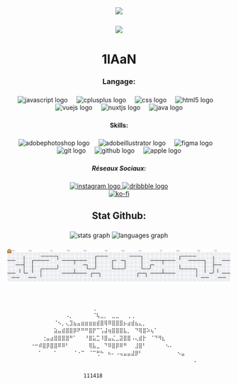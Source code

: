 <div align="center">
  <img src="https://visitor-badge.laobi.icu/badge?page_id=1lAaN.1lAaN&"  />
</div>

###

<div align="center">
  <img height="108" src="https://media.discordapp.net/attachments/360480566266691615/1416884110114291774/normal_blanc.png?ex=68c877a8&is=68c72628&hm=a0842f2fea9596923031a5f75fe4b323f3641f5335afb79f1555afe288a767be&=&format=webp&quality=lossless&width=1460&height=1596"  />
</div>

###

<h1 align="center">1lAaN</h1>

###

<h3 align="center">Langage:</h3>

###

<div align="center">
  <img src="https://cdn.jsdelivr.net/gh/devicons/devicon/icons/javascript/javascript-original.svg" height="40" alt="javascript logo"  />
  <img width="12" />
  <img src="https://cdn.jsdelivr.net/gh/devicons/devicon/icons/cplusplus/cplusplus-original.svg" height="40" alt="cplusplus logo"  />
  <img width="12" />
  <img src="https://cdn.jsdelivr.net/gh/devicons/devicon/icons/css3/css3-original.svg" height="40" alt="css logo"  />
  <img width="12" />
  <img src="https://cdn.jsdelivr.net/gh/devicons/devicon/icons/html5/html5-original.svg" height="40" alt="html5 logo"  />
  <img width="12" />
  <img src="https://cdn.jsdelivr.net/gh/devicons/devicon/icons/vuejs/vuejs-original.svg" height="40" alt="vuejs logo"  />
  <img width="12" />
  <img src="https://cdn.jsdelivr.net/gh/devicons/devicon/icons/nuxtjs/nuxtjs-original.svg" height="40" alt="nuxtjs logo"  />
  <img width="12" />
  <img src="https://cdn.jsdelivr.net/gh/devicons/devicon/icons/java/java-original.svg" height="40" alt="java logo"  />
</div>

###

<h4 align="center">Skills:</h4>

###

<div align="center">
  <img src="https://skillicons.dev/icons?i=ps" height="40" alt="adobephotoshop logo"  />
  <img width="12" />
  <img src="https://skillicons.dev/icons?i=ai" height="40" alt="adobeillustrator logo"  />
  <img width="12" />
  <img src="https://skillicons.dev/icons?i=figma" height="40" alt="figma logo"  />
  <img width="12" />
  <img src="https://skillicons.dev/icons?i=git" height="40" alt="git logo"  />
  <img width="12" />
  <img src="https://skillicons.dev/icons?i=github" height="40" alt="github logo"  />
  <img width="12" />
  <img src="https://cdn.jsdelivr.net/gh/devicons/devicon/icons/apple/apple-original.svg" height="40" alt="apple logo"  />
</div>

###

<h5 align="center">Réseaux Sociaux:</h5>

###

<div align="center">
  <a href="https://instagram.com/1laan.gfx" target="_blank">
    <img src="https://raw.githubusercontent.com/maurodesouza/profile-readme-generator/master/src/assets/icons/social/instagram/default.svg" width="52" height="40" alt="instagram logo"  />
  </a>
  <a href="https://dribbble.com/1laan-111418" target="_blank">
    <img src="https://raw.githubusercontent.com/maurodesouza/profile-readme-generator/master/src/assets/icons/social/dribbble/default.svg" width="52" height="40" alt="dribbble logo"  />
  </a>
</div>

<div align=center>
<a href="https://ko-fi.com/M4M31LWT4G" target="_blank">
    <img src="https://ko-fi.com/img/githubbutton_sm.svg" alt="ko-fi"/>
  </a>
</div>

###

<h2 align="center">Stat Github:</h2>

###

<div align="center">
  <img src="https://github-readme-stats.vercel.app/api?username=1lAaN&hide_title=false&hide_rank=true&show_icons=true&include_all_commits=true&count_private=true&disable_animations=false&theme=github_dark&locale=fr&hide_border=false&order=1" height="150" alt="stats graph"  />
  <img src="https://github-readme-stats.vercel.app/api/top-langs?username=1lAaN&locale=fr&hide_title=false&layout=compact&card_width=320&langs_count=5&theme=github_dark&hide_border=false&order=2" height="130" alt="languages graph"  />
</div>

###

<picture>
  <source media="(prefers-color-scheme: dark)" srcset="https://raw.githubusercontent.com/1lAaN/1lAaN/output/pacman-contribution-graph-dark.svg">
  <source media="(prefers-color-scheme: light)" srcset="https://raw.githubusercontent.com/1lAaN/1lAaN/output/pacman-contribution-graph.svg">
  <img alt="pacman contribution graph" src="https://raw.githubusercontent.com/1lAaN/1lAaN/output/pacman-contribution-graph.svg">
</picture>

###

  
<code>
⠀⠀⠀⠀⠀⠀⠀⠀⠀⠀⠀⠀⠀⠀⠀⠀⠀⠀⠀⠀⠀⠀⢀⠀⠀⠀⠀⠀⠀⠀⠀⠀⠀⠀⠀⠀⠀⠀⠀⠀⠀⠀⠀⠀⠀⠀⠀⠀⠀⠀
⠀⠀⠀⠀⠀⠀⠀⠀⠀⠀⠀⠀⠀⠀⠀⠠⡀⠀⠀⠀⠀⠀⠈⢧⣀⡀⠀⣀⣀⠀⠀⢀⢀⠀⠀⠀⠀⠀⠀⠀⠀⠀⠀⠀⠀⠀⠀⠀⠀⠀
⠀⠀⠀⠀⠀⠀⠀⠀⠀⠀⠀⠀⠈⠢⡀⢄⣹⣦⣤⣶⣶⣶⣶⣾⣿⢿⠿⣿⣿⣿⡦⣴⣾⣦⣄⡀⠀⠀⠀⠀⠀⠀⠀⠀⠀⠀⠀⠀⠀⠀
⠀⠀⠀⠀⠀⠀⠀⠀⠀⠀⠀⠀⣵⣤⣾⣿⣿⡿⠟⠛⠛⣿⡟⠉⢡⣼⢶⣿⣿⣿⣧⡀⠀⠙⢿⣿⠵⢦⠁⠀⠀⠀⠀⠀⠀⠀⠀⠀⠀⠀
⠀⠀⠀⠀⠀⠀⠀⠀⠀⢐⣤⣴⣿⣿⣿⣿⠛⠁⠀⠀⠘⣿⣥⣉⠸⣿⣤⣌⣀⣽⣿⣿⠠⢄⣾⡗⠀⠈⠙⠻⣆⠀⠀⠀⠀⠀⠀⠀⠀⠀
⠀⠀⠀⠀⠀⠀⠐⠒⠾⣿⡿⣿⣿⠿⠿⠃⠀⠀⠀⠀⠀⢿⣧⣀⠀⠙⠿⣿⡿⠿⠛⠀⠀⣸⣿⠃⠀⠀⠀⠀⠀⠢⠄⠀⠀⠀⠀⠀⠀⠀
⠀⠀⠀⠀⠀⠀⠀⠀⠁⠀⠀⠀⠁⠀⠀⠀⠀⠈⠐⠉⠀⠈⠉⢛⠓⠀⠦⠄⠠⢤⣤⣤⣼⡿⠃⠀⠀⠀⠀⠀⠀⠀⠀⠀⠢⣤⠀⠀⠀⠀
⠀⠀⠀⠀⠀⠀⠀⠀⠀⠀⠀⠀⠀⠀⠀⠀⠀⠀⠀⠀⠀⠀⠀⠀⠀⠀⠀⠀⠀⠀⠀⠀⠀⠀⠀⠀⠀⠀⠀⠀⠀⠀⠀⠀⠀⠀⠀⠀⠠⠀
⠀⠀⠀⠀⠀⠀⠀⠀⠀⠀⠀⠀⠀⠀⠀⠀⠀⠀⠀⠀⠀⠀⠀⠀⠀⠀⠀⠀⠀⠀⠀⠀⠀⠀⠀⠀⠀⠀⠀⠀⠀⠀⠀⠀⠀⠀⠀⠀⠀⠀
                        111418
</code>
